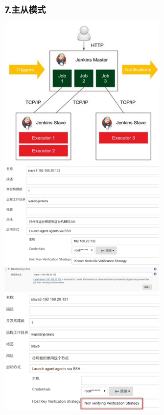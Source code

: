 # 7.主从模式

![效果图](../.vuepress/public/jekins/11.jpg "效果图")
![效果图](../.vuepress/public/jekins/12.png "效果图")
![效果图](../.vuepress/public/jekins/13.png "效果图")
![效果图](../.vuepress/public/jekins/14.png "效果图")
